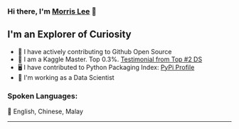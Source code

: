 ### Hi there, I'm [Morris Lee](http://www.morris-lee.com/) 👋

## I'm an Explorer of Curiosity

- 🎁 I have actively contributing to Github Open Source
- 🤖 I am a Kaggle Master. Top 0.3%. [Testimonial from Top #2 DS](https://www.kaggle.com/code/mpwolke/ig-nobellians-winners)
- 🖥️ I have contributed to Python Packaging Index: [PyPi Profile](https://pypi.org/user/morris_lee)
- 🏢 I'm working as a Data Scientist

### Spoken Languages:

👋 English, Chinese, Malay
<br />

---
